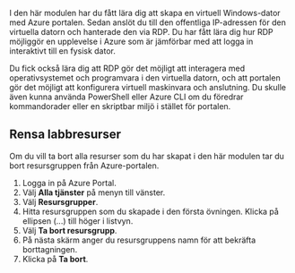 I den här modulen har du fått lära dig att skapa en virtuell Windows-dator med Azure portalen. Sedan anslöt du till den offentliga IP-adressen för den virtuella datorn och hanterade den via RDP. Du har fått lära dig hur RDP möjliggör en upplevelse i Azure som är jämförbar med att logga in interaktivt till en fysisk dator.

Du fick också lära dig att RDP gör det möjligt att interagera med operativsystemet och programvara i den virtuella datorn, och att portalen gör det möjligt att konfigurera virtuell maskinvara och anslutning. Du skulle även kunna använda PowerShell eller Azure CLI om du föredrar kommandorader eller en skriptbar miljö i stället för portalen.

## <a name="clean-up-lab-resources"></a>Rensa labbresurser

Om du vill ta bort alla resurser som du har skapat i den här modulen tar du bort resursgruppen från Azure-portalen.

1. Logga in på Azure Portal.
1. Välj **Alla tjänster** på menyn till vänster.
1. Välj **Resursgrupper**.
1. Hitta resursgruppen som du skapade i den första övningen. Klicka på ellipsen (...) till höger i listvyn.
1. Välj **Ta bort resursgrupp**.
1. På nästa skärm anger du resursgruppens namn för att bekräfta borttagningen.
1. Klicka på **Ta bort**.
